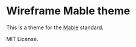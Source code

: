 # Wireframe Mable theme

This is a theme for the [Mable](https://mablesite.com) standard.

MIT License.
